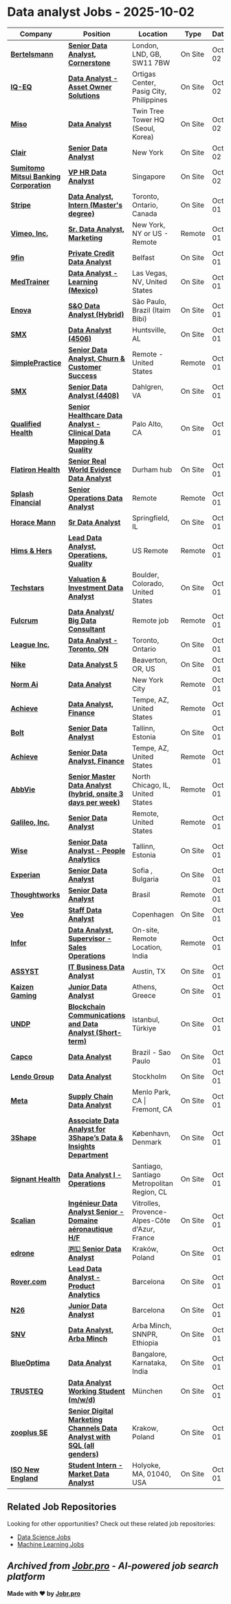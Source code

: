 # Data analyst Jobs - 2025-10-02

| Company | Position | Location | Type | Date |
| ------- | -------- | -------- | ---- | ------ |
| **[Bertelsmann](https://www.bertelsmann.com/)** | **[Senior Data Analyst, Cornerstone](https://jobr.pro/job/29197794/senior-data-analyst-cornerstone?utm_source=github&utm_medium=repo&utm_campaign=github-data-analyst-jobs)** | London, LND, GB, SW11 7BW | On Site | Oct 02 |
| **[IQ-EQ](https://iqeq.com)** | **[Data Analyst - Asset Owner Solutions](https://jobr.pro/job/29197809/data-analyst-asset-owner-solutions?utm_source=github&utm_medium=repo&utm_campaign=github-data-analyst-jobs)** | Ortigas Center, Pasig City, Philippines | On Site | Oct 02 |
| **[Miso](https://miso.kr/)** | **[Data Analyst](https://jobr.pro/job/29190684/data-analyst?utm_source=github&utm_medium=repo&utm_campaign=github-data-analyst-jobs)** | Twin Tree Tower HQ (Seoul, Korea) | On Site | Oct 02 |
| **[Clair](https://getclair.com/)** | **[Senior Data Analyst](https://jobr.pro/job/29197949/senior-data-analyst?utm_source=github&utm_medium=repo&utm_campaign=github-data-analyst-jobs)** | New York | On Site | Oct 02 |
| **[Sumitomo Mitsui Banking Corporation](https://www.smbc.co.jp/)** | **[VP HR Data Analyst](https://jobr.pro/job/29190049/vp-hr-data-analyst?utm_source=github&utm_medium=repo&utm_campaign=github-data-analyst-jobs)** | Singapore | On Site | Oct 02 |
| **[Stripe](https://stripe.com/en-ch)** | **[Data Analyst, Intern (Master's degree)](https://jobr.pro/job/29190801/data-analyst-intern-masters-degree?utm_source=github&utm_medium=repo&utm_campaign=github-data-analyst-jobs)** | Toronto, Ontario, Canada | On Site | Oct 01 |
| **[Vimeo, Inc.](https://vimeo.com/)** | **[Sr. Data Analyst, Marketing](https://jobr.pro/job/29180731/sr-data-analyst-marketing?utm_source=github&utm_medium=repo&utm_campaign=github-data-analyst-jobs)** | New York, NY or US - Remote | Remote | Oct 01 |
| **[9fin](https://9fin.com/)** | **[Private Credit Data Analyst](https://jobr.pro/job/29191061/private-credit-data-analyst?utm_source=github&utm_medium=repo&utm_campaign=github-data-analyst-jobs)** | Belfast | On Site | Oct 01 |
| **[MedTrainer](https://www.medtrainer.com)** | **[Data Analyst - Learning (Mexico)](https://jobr.pro/job/29175619/data-analyst-learning-mexico?utm_source=github&utm_medium=repo&utm_campaign=github-data-analyst-jobs)** | Las Vegas, NV, United States | On Site | Oct 01 |
| **[Enova](https://www.enova.com/)** | **[S&O Data Analyst (Hybrid)](https://jobr.pro/job/29182226/so-data-analyst-hybrid?utm_source=github&utm_medium=repo&utm_campaign=github-data-analyst-jobs)** | São Paulo, Brazil (Itaim Bibi) | On Site | Oct 01 |
| **[SMX](https://www.smxtech.com/)** | **[Data Analyst (4506)](https://jobr.pro/job/29185988/data-analyst-4506?utm_source=github&utm_medium=repo&utm_campaign=github-data-analyst-jobs)** | Huntsville, AL | On Site | Oct 01 |
| **[SimplePractice](https://www.simplepractice.com/)** | **[Senior Data Analyst, Churn & Customer Success](https://jobr.pro/job/29188195/senior-data-analyst-churn-customer-success?utm_source=github&utm_medium=repo&utm_campaign=github-data-analyst-jobs)** | Remote - United States | Remote | Oct 01 |
| **[SMX](https://www.smxtech.com/)** | **[Senior Data Analyst (4408)](https://jobr.pro/job/29186005/senior-data-analyst-4408?utm_source=github&utm_medium=repo&utm_campaign=github-data-analyst-jobs)** | Dahlgren, VA | On Site | Oct 01 |
| **[Qualified Health](https://qualifiedhealth.com/)** | **[Senior Healthcare Data Analyst - Clinical Data Mapping & Quality](https://jobr.pro/job/29192228/senior-healthcare-data-analyst-clinical-data-mapping-quality?utm_source=github&utm_medium=repo&utm_campaign=github-data-analyst-jobs)** | Palo Alto, CA | On Site | Oct 01 |
| **[Flatiron Health](https://flatiron.com/)** | **[Senior Real World Evidence Data Analyst](https://jobr.pro/job/29181862/senior-real-world-evidence-data-analyst?utm_source=github&utm_medium=repo&utm_campaign=github-data-analyst-jobs)** | Durham hub | On Site | Oct 01 |
| **[Splash Financial](https://www.splashfinancial.com/)** | **[Senior Operations Data Analyst](https://jobr.pro/job/29187588/senior-operations-data-analyst?utm_source=github&utm_medium=repo&utm_campaign=github-data-analyst-jobs)** | Remote | Remote | Oct 01 |
| **[Horace Mann](https://www.horacemann.com/)** | **[Sr Data Analyst](https://jobr.pro/job/29183551/sr-data-analyst?utm_source=github&utm_medium=repo&utm_campaign=github-data-analyst-jobs)** | Springfield, IL | On Site | Oct 01 |
| **[Hims & Hers](https://www.hims.com/)** | **[Lead Data Analyst, Operations, Quality](https://jobr.pro/job/29189803/lead-data-analyst-operations-quality?utm_source=github&utm_medium=repo&utm_campaign=github-data-analyst-jobs)** | US Remote | Remote | Oct 01 |
| **[Techstars](https://www.techstars.com/)** | **[Valuation & Investment Data Analyst](https://jobr.pro/job/29190427/valuation-investment-data-analyst?utm_source=github&utm_medium=repo&utm_campaign=github-data-analyst-jobs)** | Boulder, Colorado, United States | On Site | Oct 01 |
| **[Fulcrum](https://fulcrum.rocks/)** | **[Data Analyst/ Big Data Consultant](https://jobr.pro/job/29182638/data-analyst-big-data-consultant?utm_source=github&utm_medium=repo&utm_campaign=github-data-analyst-jobs)** | Remote job | Remote | Oct 01 |
| **[League Inc.](https://league.com/)** | **[Data Analyst - Toronto, ON](https://jobr.pro/job/29199832/data-analyst-toronto-on?utm_source=github&utm_medium=repo&utm_campaign=github-data-analyst-jobs)** | Toronto, Ontario | On Site | Oct 01 |
| **[Nike](https://www.nike.com/)** | **[Data Analyst 5](https://jobr.pro/job/29157350/data-analyst-5?utm_source=github&utm_medium=repo&utm_campaign=github-data-analyst-jobs)** | Beaverton, OR, US | On Site | Oct 01 |
| **[Norm Ai](https://www.norm.ai/)** | **[Data Analyst](https://jobr.pro/job/29190863/data-analyst?utm_source=github&utm_medium=repo&utm_campaign=github-data-analyst-jobs)** | New York City | Remote | Oct 01 |
| **[Achieve](https://www.achieve.com)** | **[Data Analyst, Finance](https://jobr.pro/job/29197618/data-analyst-finance?utm_source=github&utm_medium=repo&utm_campaign=github-data-analyst-jobs)** | Tempe, AZ, United States | Remote | Oct 01 |
| **[Bolt](https://bolt.eu/)** | **[Senior Data Analyst](https://jobr.pro/job/29184173/senior-data-analyst?utm_source=github&utm_medium=repo&utm_campaign=github-data-analyst-jobs)** | Tallinn, Estonia | On Site | Oct 01 |
| **[Achieve](https://www.achieve.com)** | **[Senior Data Analyst, Finance](https://jobr.pro/job/29197621/senior-data-analyst-finance?utm_source=github&utm_medium=repo&utm_campaign=github-data-analyst-jobs)** | Tempe, AZ, United States | Remote | Oct 01 |
| **[AbbVie](https://www.abbvie.com/)** | **[Senior Master Data Analyst (hybrid, onsite 3 days per week)](https://jobr.pro/job/29197008/senior-master-data-analyst-hybrid-onsite-3-days-per-week?utm_source=github&utm_medium=repo&utm_campaign=github-data-analyst-jobs)** | North Chicago, IL, United States | Remote | Oct 01 |
| **[Galileo, Inc.](https://galileo.io/)** | **[Senior Data Analyst](https://jobr.pro/job/29193403/senior-data-analyst?utm_source=github&utm_medium=repo&utm_campaign=github-data-analyst-jobs)** | Remote, United States | Remote | Oct 01 |
| **[Wise](https://wise.com)** | **[Senior Data Analyst - People Analytics](https://jobr.pro/job/29175635/senior-data-analyst-people-analytics?utm_source=github&utm_medium=repo&utm_campaign=github-data-analyst-jobs)** | Tallinn, Estonia | On Site | Oct 01 |
| **[Experian](https://www.experian.com/)** | **[Senior Data Analyst](https://jobr.pro/job/29175640/senior-data-analyst?utm_source=github&utm_medium=repo&utm_campaign=github-data-analyst-jobs)** | Sofia , Bulgaria | On Site | Oct 01 |
| **[Thoughtworks](https://www.thoughtworks.com/)** | **[Senior Data Analyst](https://jobr.pro/job/29185929/senior-data-analyst?utm_source=github&utm_medium=repo&utm_campaign=github-data-analyst-jobs)** | Brasil | Remote | Oct 01 |
| **[Veo](https://www.veo.co)** | **[Staff Data Analyst](https://jobr.pro/job/29185405/staff-data-analyst?utm_source=github&utm_medium=repo&utm_campaign=github-data-analyst-jobs)** | Copenhagen | On Site | Oct 01 |
| **[Infor](https://www.infor.com/)** | **[Data Analyst, Supervisor - Sales Operations](https://jobr.pro/job/29143008/data-analyst-supervisor-sales-operations?utm_source=github&utm_medium=repo&utm_campaign=github-data-analyst-jobs)** | On-site, Remote Location, India | Remote | Oct 01 |
| **[ASSYST](https://www.assyst.net/)** | **[IT Business Data Analyst](https://jobr.pro/job/29156852/it-business-data-analyst?utm_source=github&utm_medium=repo&utm_campaign=github-data-analyst-jobs)** | Austin, TX | On Site | Oct 01 |
| **[Kaizen Gaming](https://kaizengaming.com/)** | **[Junior Data Analyst](https://jobr.pro/job/29180735/junior-data-analyst?utm_source=github&utm_medium=repo&utm_campaign=github-data-analyst-jobs)** | Athens, Greece | On Site | Oct 01 |
| **[UNDP](https://www.undp.org/)** | **[Blockchain Communications and Data Analyst (Short-term)](https://jobr.pro/job/29134413/blockchain-communications-and-data-analyst-short-term?utm_source=github&utm_medium=repo&utm_campaign=github-data-analyst-jobs)** | Istanbul, Türkiye | On Site | Oct 01 |
| **[Capco](https://www.capco.com/)** | **[Data Analyst](https://jobr.pro/job/29185435/data-analyst?utm_source=github&utm_medium=repo&utm_campaign=github-data-analyst-jobs)** | Brazil - Sao Paulo | On Site | Oct 01 |
| **[Lendo Group](https://www.lendo.group/)** | **[Data Analyst](https://jobr.pro/job/29157877/data-analyst?utm_source=github&utm_medium=repo&utm_campaign=github-data-analyst-jobs)** | Stockholm | On Site | Oct 01 |
| **[Meta](https://www.meta.com/)** | **[Supply Chain Data Analyst](https://jobr.pro/job/29129457/supply-chain-data-analyst?utm_source=github&utm_medium=repo&utm_campaign=github-data-analyst-jobs)** | Menlo Park, CA \| Fremont, CA | On Site | Oct 01 |
| **[3Shape](https://www.3shape.com/)** | **[Associate Data Analyst for 3Shape’s Data & Insights Department](https://jobr.pro/job/29134176/associate-data-analyst-for-3shapes-data-insights-department?utm_source=github&utm_medium=repo&utm_campaign=github-data-analyst-jobs)** | København, Denmark | On Site | Oct 01 |
| **[Signant Health](https://signanthealth.com/)** | **[Data Analyst I - Operations](https://jobr.pro/job/29149028/data-analyst-i-operations?utm_source=github&utm_medium=repo&utm_campaign=github-data-analyst-jobs)** | Santiago, Santiago Metropolitan Region, CL | On Site | Oct 01 |
| **[Scalian](https://www.scalian.com)** | **[Ingénieur Data Analyst Senior - Domaine aéronautique H/F](https://jobr.pro/job/29135476/ingenieur-data-analyst-senior-domaine-aeronautique-hf?utm_source=github&utm_medium=repo&utm_campaign=github-data-analyst-jobs)** | Vitrolles, Provence-Alpes-Côte d'Azur, France | On Site | Oct 01 |
| **[edrone](https://edrone.me/)** | **[🇵🇱 Senior Data Analyst](https://jobr.pro/job/29132791/-senior-data-analyst?utm_source=github&utm_medium=repo&utm_campaign=github-data-analyst-jobs)** | Kraków, Poland | On Site | Oct 01 |
| **[Rover.com](https://www.rover.com/)** | **[Lead Data Analyst - Product Analytics](https://jobr.pro/job/29186242/lead-data-analyst-product-analytics?utm_source=github&utm_medium=repo&utm_campaign=github-data-analyst-jobs)** | Barcelona | On Site | Oct 01 |
| **[N26](https://n26.com/)** | **[Junior Data Analyst](https://jobr.pro/job/29181815/junior-data-analyst?utm_source=github&utm_medium=repo&utm_campaign=github-data-analyst-jobs)** | Barcelona | On Site | Oct 01 |
| **[SNV](https://www.snv.org)** | **[Data Analyst, Arba Minch](https://jobr.pro/job/29135725/data-analyst-arba-minch?utm_source=github&utm_medium=repo&utm_campaign=github-data-analyst-jobs)** | Arba Minch, SNNPR, Ethiopia | On Site | Oct 01 |
| **[BlueOptima](https://www.blueoptima.com)** | **[Data Analyst](https://jobr.pro/job/29135732/data-analyst?utm_source=github&utm_medium=repo&utm_campaign=github-data-analyst-jobs)** | Bangalore, Karnataka, India | On Site | Oct 01 |
| **[TRUSTEQ](https://jobs.trusteq.de)** | **[Data Analyst Working Student (m/w/d)](https://jobr.pro/job/29120643/data-analyst-working-student-mwd?utm_source=github&utm_medium=repo&utm_campaign=github-data-analyst-jobs)** | München | On Site | Oct 01 |
| **[zooplus SE](https://careers.zooplus.com)** | **[Senior Digital Marketing Channels Data Analyst with SQL (all genders)](https://jobr.pro/job/29135734/senior-digital-marketing-channels-data-analyst-with-sql-all-genders?utm_source=github&utm_medium=repo&utm_campaign=github-data-analyst-jobs)** | Krakow, Poland | On Site | Oct 01 |
| **[ISO New England](https://www.iso-ne.com/)** | **[Student Intern - Market Data Analyst](https://jobr.pro/job/29148768/student-intern-market-data-analyst?utm_source=github&utm_medium=repo&utm_campaign=github-data-analyst-jobs)** | Holyoke, MA, 01040, USA | On Site | Oct 01 |

## Related Job Repositories

Looking for other opportunities? Check out these related job repositories:

- [Data Science Jobs](https://github.com/jobs-jobr-pro/Data-Science-Jobs)
- [Machine Learning Jobs](https://github.com/jobs-jobr-pro/Machine-Learning-Jobs)



*Archived from [Jobr.pro](https://jobr.pro?utm_source=github&utm_medium=repo&utm_campaign=github-data-analyst-jobs) - AI-powered job search platform*
---

**Made with ❤️ by [Jobr.pro](https://jobr.pro?utm_source=github&utm_medium=repo&utm_campaign=github-data-analyst-jobs)**